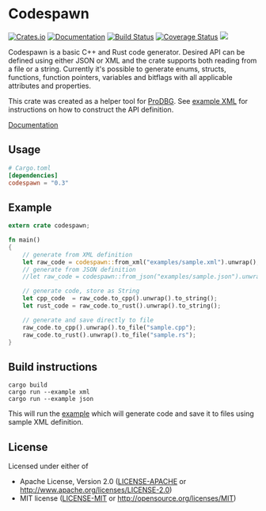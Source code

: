 Codespawn
=========

[![Crates.io](https://img.shields.io/crates/v/codespawn.svg)](https://crates.io/crates/codespawn)
[![Documentation](https://docs.rs/codespawn/badge.svg)](https://docs.rs/codespawn)
[![Build Status](https://img.shields.io/github/workflow/status/kondrak/codespawn/CI?logo=github)](https://github.com/kondrak/codespawn/actions?query=workflow%3ACI)
[![Coverage Status](https://coveralls.io/repos/github/kondrak/codespawn/badge.svg?branch=master)](https://coveralls.io/github/kondrak/codespawn?branch=master)
![](https://img.shields.io/crates/l/json.svg)

Codespawn is a basic C++ and Rust code generator. Desired API can be defined using either JSON or XML and the crate supports both reading from a file or a string. Currently it's possible to generate enums, structs, functions, function pointers, variables and bitflags with all applicable attributes and properties.

This crate was created as a helper tool for [ProDBG](https://github.com/emoon/ProDBG). See [example XML](https://github.com/kondrak/codespawn/blob/master/examples/sample.xml) for instructions on how to construct the API definition.

[Documentation](https://docs.rs/codespawn)

Usage
-----
```toml
# Cargo.toml
[dependencies]
codespawn = "0.3"
```

Example
-------
```rust
extern crate codespawn;

fn main()
{
    // generate from XML definition
    let raw_code = codespawn::from_xml("examples/sample.xml").unwrap();
    // generate from JSON definition
    //let raw_code = codespawn::from_json("examples/sample.json").unwrap();

    // generate code, store as String
    let cpp_code  = raw_code.to_cpp().unwrap().to_string();
    let rust_code = raw_code.to_rust().unwrap().to_string();

    // generate and save directly to file
    raw_code.to_cpp().unwrap().to_file("sample.cpp");
    raw_code.to_rust().unwrap().to_file("sample.rs");
}
```

Build instructions
------------------

```
cargo build
cargo run --example xml
cargo run --example json
```

This will run the [example](https://github.com/kondrak/codespawn/blob/master/examples/xml.rs) which will generate code and save it to files using sample XML definition.

## License

Licensed under either of

 * Apache License, Version 2.0 ([LICENSE-APACHE](LICENSE-APACHE) or http://www.apache.org/licenses/LICENSE-2.0)
 * MIT license ([LICENSE-MIT](LICENSE-MIT) or http://opensource.org/licenses/MIT)
